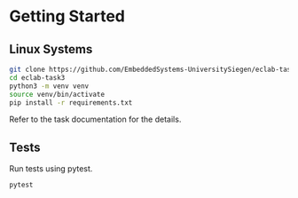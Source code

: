 # Getting Started

## Linux Systems

```BASH
git clone https://github.com/EmbeddedSystems-UniversitySiegen/eclab-task3.git
cd eclab-task3
python3 -m venv venv
source venv/bin/activate
pip install -r requirements.txt
```

Refer to the task documentation for the details. 

## Tests

Run tests using pytest.

``` BASH
pytest
```
